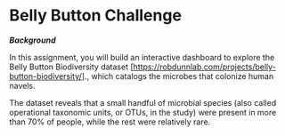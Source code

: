 # Belly Button Challenge

***Background***

In this assignment, you will build an interactive dashboard to explore the  Belly Button Biodiversity dataset [https://robdunnlab.com/projects/belly-button-biodiversity/]., which catalogs the microbes that colonize human navels.

The dataset reveals that a small handful of microbial species (also called operational taxonomic units, or OTUs, in the study) were present in more than 70% of people, while the rest were relatively rare.

